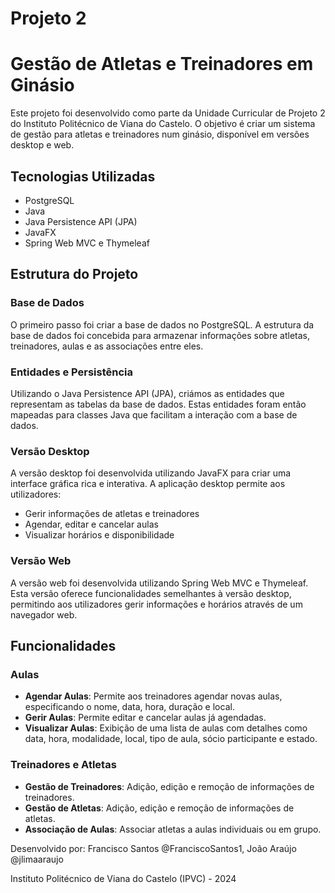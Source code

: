 # Projeto 2
# Gestão de Atletas e Treinadores em Ginásio

Este projeto foi desenvolvido como parte da Unidade Curricular de Projeto 2 do Instituto Politécnico de Viana do Castelo. O objetivo é criar um sistema de gestão para atletas e treinadores num ginásio, disponível em versões desktop e web.

## Tecnologias Utilizadas

- PostgreSQL
- Java
- Java Persistence API (JPA)
- JavaFX
- Spring Web MVC e Thymeleaf

## Estrutura do Projeto

### Base de Dados

O primeiro passo foi criar a base de dados no PostgreSQL. A estrutura da base de dados foi concebida para armazenar informações sobre atletas, treinadores, aulas e as associações entre eles.

### Entidades e Persistência

Utilizando o Java Persistence API (JPA), criámos as entidades que representam as tabelas da base de dados. Estas entidades foram então mapeadas para classes Java que facilitam a interação com a base de dados.



### Versão Desktop

A versão desktop foi desenvolvida utilizando JavaFX para criar uma interface gráfica rica e interativa. A aplicação desktop permite aos utilizadores:

- Gerir informações de atletas e treinadores
- Agendar, editar e cancelar aulas
- Visualizar horários e disponibilidade

### Versão Web

A versão web foi desenvolvida utilizando Spring Web MVC e Thymeleaf. Esta versão oferece funcionalidades semelhantes à versão desktop, permitindo aos utilizadores gerir informações e horários através de um navegador web.

## Funcionalidades

### Aulas

- **Agendar Aulas**: Permite aos treinadores agendar novas aulas, especificando o nome, data, hora, duração e local.
- **Gerir Aulas**: Permite editar e cancelar aulas já agendadas.
- **Visualizar Aulas**: Exibição de uma lista de aulas com detalhes como data, hora, modalidade, local, tipo de aula, sócio participante e estado.

### Treinadores e Atletas

- **Gestão de Treinadores**: Adição, edição e remoção de informações de treinadores.
- **Gestão de Atletas**: Adição, edição e remoção de informações de atletas.
- **Associação de Aulas**: Associar atletas a aulas individuais ou em grupo.

Desenvolvido por: Francisco Santos @FranciscoSantos1, João Araújo @jlimaaraujo

Instituto Politécnico de Viana do Castelo (IPVC) - 2024
